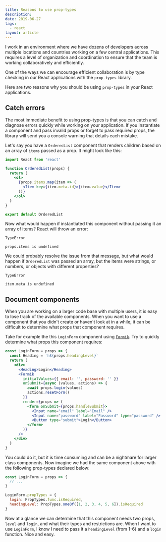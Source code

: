 ```yaml
---
title: Reasons to use prop-types
description:
date: 2019-06-27
tags:
  - react
layout: article
---
```


I work in an environment where we have dozens of developers across multiple locations and countries working on a few central applications. This requires a level of organization and coordination to ensure that the team is working collaboratively and efficiently.

One of the ways we can encourage efficient collaboration is by type checking in our React applications with the `prop-types` library.

Here are two reasons why you should be using `prop-types` in your React applications.

## Catch errors

The most immediate benefit to using prop-types is that you can catch and diagnose errors quickly while working on your application. If you instantiate a component and pass invalid props or forget to pass required props, the library will send you a console warning that details each mistake.

Let's say you have a `OrderedList` component that renders children based on an array of `items` passed as a prop. It might look like this:

```jsx
import React from 'react'

function OrderedList(props) {
  return (
    <ol>
      {props.items.map(item => (
        <Item key={item.meta.id}>{item.value}</Item>
      ))}
    </ol>
  )
}

export default OrderedList
```

Now what would happen if instantiated this component without passing it an array of items? React will throw an error:

```
TypeError

props.items is undefined
```

We could probably resolve the issue from that message, but what would happen if `OrderedList` was passed an array, but the items were strings, or numbers, or objects with different properties?

```
TypeError

item.meta is undefined
```

## Document components

When you are working on a larger code base with multiple users, it is easy to lose track of the available components. When you want to use a component that you didn't create or haven't look at in a while, it can be difficult to determine what props that component requires.

Take for example the this `LoginForm` component using [`Formik`](https://npmjs.com/package/formik). Try to quickly determine what props this component requires:

```jsx
const LoginForm = props => {
  const Heading = `h${props.headingLevel}`
  return (
    <div>
      <Heading>Login</Heading>
      <Formik
        initialValues={{ email: '', password: '' }}
        onSubmit={async (values, actions) => {
          await props.login(values)
          actions.resetForm()
        }}
        render={props => (
          <form onSubmit={props.handleSubmit}>
            <Input name="email" label="Email" />
            <Input name="password" label="Password" type="password" />
            <Button type="submit">Login</Button>
          </form>
        )}
      />
    </div>
  )
}
```

You could do it, but it is time consuming and can be a nightmare for larger class components. Now imagine we had the same component above with the following prop-types declared below:

```jsx
const LoginForm = props => {
  // ...
}

LoginForm.propTypes = {
  login: PropTypes.func.isRequired,
  headingLevel: PropTypes.oneOf([1, 2, 3, 4, 5, 6]).isRequired
}
```

Now at a glance we can determine that this component needs two props, `level` and `login`, and what their types and restrictions are. When I want to use `LoginForm`, I know I need to pass it a `headingLevel` (from 1-6) and a `login` function. Nice and easy.
